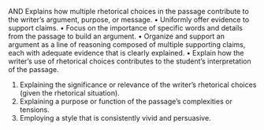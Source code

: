 AND Explains how multiple rhetorical choices in the passage  contribute to the writer’s argument, purpose, or message.
• Uniformly offer evidence to support claims.
• Focus on the importance of specific words and details from the passage to build an argument.
• Organize and support an argument as a line of reasoning composed of multiple supporting claims, each with adequate evidence that is clearly explained.
• Explain how the writer’s use of rhetorical choices contributes to the student’s interpretation of the passage.

1. Explaining the significance or relevance of the writer’s rhetorical choices
(given the rhetorical situation).
2. Explaining a purpose or function of the passage’s complexities or tensions.
3. Employing a style that is consistently vivid and persuasive.
